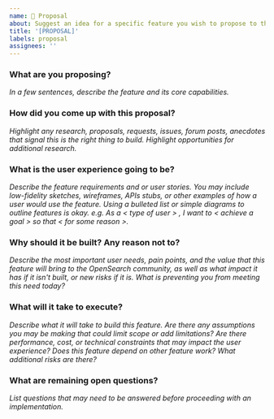 ```yaml
---
name: 💭 Proposal
about: Suggest an idea for a specific feature you wish to propose to the community for comment
title: '[PROPOSAL]'
labels: proposal
assignees: ''
---
```


### What are you proposing?
_In a few sentences, describe the feature and its core capabilities._

### How did you come up with this proposal?
_Highlight any research, proposals, requests, issues, forum posts, anecdotes that signal this is the right thing to build. Highlight opportunities for additional research._

### What is the user experience going to be?
_Describe the feature requirements and or user stories. You may include low-fidelity sketches, wireframes, APIs stubs, or other examples of how a user would use the feature. Using a bulleted list or simple diagrams to outline features is okay. e.g. As a < type of user > , I want to < achieve a goal > so that < for some reason >._

### Why should it be built? Any reason not to?
_Describe the most important user needs, pain points, and the value that this feature will bring to the OpenSearch community, as well as what impact it has if it isn't built, or new risks if it is. What is preventing you from meeting this need today?_

### What will it take to execute?
_Describe what it will take to build this feature. Are there any assumptions you may be making that could limit scope or add limitations? Are there performance, cost, or technical constraints that may impact the user experience? Does this feature depend on other feature work? What additional risks are there?_

### What are remaining open questions?
_List questions that may need to be answered before proceeding with an implementation._
